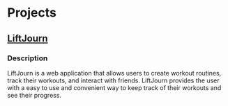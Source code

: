 # Projects

## [LiftJourn](./liftjourn.md)
### Description
LiftJourn is a web application that allows users to create workout routines, track their workouts, and interact with friends. LiftJourn provides the user with a easy to use and convenient way to keep track of their workouts and see their progress.
